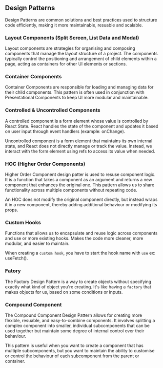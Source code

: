 ## Design Patterns

Design Patterns are common solutions and best practices used to structure code efficiently, making it more maintainable, resuable and scalable.

### Layout Components (Split Screen, List Data and Modal)

Layout components are strategies for organising and composing components that manage the layout structure of a project. The components typically control the positioning and arrangement of child elements within a page, acting as containers for other UI elements or sections.

### Container Components

Container Components are responsible for loading and managing data for their child components. This pattern is often used in conjunction with Presentational Components to keep UI more modular and maintainable.

### Controlled & Uncontrolled Components

A controlled component is a form element whose value is controlled by React State. React handles the state of the component and updates it based on user input through event handlers (example: onChange).

Uncontrolled component is a form element that maintains its own internal state, and React does not directly manage or track the value. Instead, we interact with the form element using refs to access its value when needed.

### HOC (Higher Order Components)

Higher Order Component design patter is used to resuse component logic. It is a function that takes a component as an argument and returns a new component that enhances the original one. This pattern allows us to share functionality across multiple components without repeating code.

An HOC does not modify the original component directly, but instead wraps it in a new component, thereby adding additional behaviour or modifying its props.

### Custom Hooks

Functions that allows us to encapsulate and reuse logic across components and use or more existing hooks. Makes the code more cleaner, more modular, and easier to maintain.

When creating a `custom hook`, you have to start the hook name with `use` ex: useFetch().

### Fatory

The Factory Design Pattern is a way to create objects without specifying exactly what kind of object you're creating. It's like having a `factory` that makes objects for us, based on some conditions or inputs.

### Compound Component

The Compound Component Design Pattern allows for creating more flexible, resuable, and easy-to-combine components. It involves splitting a complex component into smaller, individual subcomponents that can be used together but maintain some degree of internal control over their behaviour.

This pattern is useful when you want to create a component that has multiple subcomponents, but you want to maintain the ability to customise or control the behaviour of each subcomponent from the parent or container.

